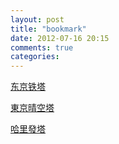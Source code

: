 ```yaml
---
layout: post
title: "bookmark"
date: 2012-07-16 20:15
comments: true
categories: 
---
```

[东京铁塔](http://zh.wikipedia.org/wiki/%E4%B8%9C%E4%BA%AC%E9%93%81%E5%A1%94)

[東京晴空塔](http://zh.wikipedia.org/wiki/%E6%9D%B1%E4%BA%AC%E5%A4%A9%E7%A9%BA%E6%A8%B9)

[哈里發塔](http://zh.wikipedia.org/wiki/%E5%93%88%E9%87%8C%E7%99%BC%E5%A1%94)
